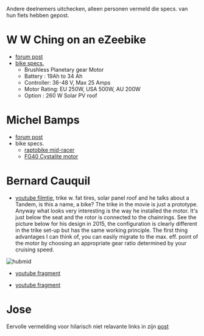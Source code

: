 
Andere deelnemers uitchecken, alleen personen vermeld die specs. van hun fiets hebben gepost.

W W Ching on an eZeebike
========================

- [forum post](http://thesuntrip.forumactif.org/t416-w-w-ching-on-an-ezeebike)
- [bike specs.](http://ezeebike.com/gallery/longabike-2/)
    - Brushless Planetary gear Motor
    - Battery : 19Ah to 34 Ah
    - Controller: 36-48 V, Max 25 Amps
    - Motor Rating: EU 250W, USA 500W, AU 200W
    - Option : 260 W Solar PV roof

Michel Bamps
=============

- [forum post](http://thesuntrip.forumactif.org/t417-traction-animale-propulsion-solaire)
- bike specs.
    - [raptobike mid-racer](http://webshop.raptobike.nl/bikes/mid-racer.html)
    - [FG40 Cystalite motor](http://www.crystalyte.com/The%20G%20motor%20series.htm)

Bernard Cauquil
===============

- [youtube filmtje](https://www.youtube.com/watch?v=NAL1kyalmh8), trike w. fat tires, solar panel roof and he talks about a Tandem, is this a name, a bike? The trike in the movie is just a prototype. Anyway what looks very interesting is the way he installed the motor. It's just below the seat and the rotor is connected to the chainrings. See the picture below for his design in 2015, the configuration is clearly different in the trike set-up but has the same working principle. The first thing advantages I can think of, you can easily migrate to the max. eff. point of the motor by choosing an appropriate gear ratio determined by your cruising speed.

![hubmid](https://raw.githubusercontent.com/augustecolle/Suntrip/master/Competition/images/hubasmid.png)

- [youtube fragment](https://www.youtube.com/watch?v=S6kONVGS2qk)

- [youtube fragment](https://www.youtube.com/watch?v=WUoEbcKhzgo)


Jose
=====

Eervolle vermelding voor hilarisch niet relavante links in zijn [post](http://thesuntrip.forumactif.org/t421-hello-to-everyone-from-huelva-spain)
